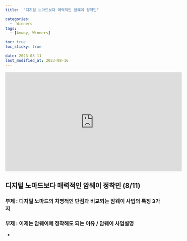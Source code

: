 ```yaml
---
title:  "디지털 노마드보다 매력적인 암웨이 정착민" 

categories:
  -  Winners
tags:
  - [Amway, Winners]

toc: true
toc_sticky: true

date: 2023-08-11
last_modified_at: 2023-08-16
---
```



<iframe width="560" height="315" src="https://www.youtube.com/embed/PdixyZDvnmw" title="YouTube video player" frameborder="0" allow="accelerometer; autoplay; clipboard-write; encrypted-media; gyroscope; picture-in-picture; web-share" allowfullscreen></iframe>


## 디지털 노마드보다 매력적인 암웨이 정착민 (8/11)
### 부제 : 디지털 노마드의 치명적인 단점과 비교되는 암웨이 사업의 특징 3가지
### 부제 : 이제는 암웨이에 정착해도 되는 이유 / 암웨이 사업설명

+ 